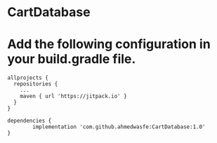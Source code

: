 # CartDatabase
# Add the following configuration in your build.gradle file.
  	allprojects {
      repositories {
        ...
        maven { url 'https://jitpack.io' }
      }
    }
    
    dependencies {
	        implementation 'com.github.ahmedwasfe:CartDatabase:1.0'
	}
